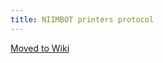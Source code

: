 ```yaml
---
title: NIIMBOT printers protocol
---
```


[Moved to Wiki](https://printers.niim.blue/interfacing/proto/)